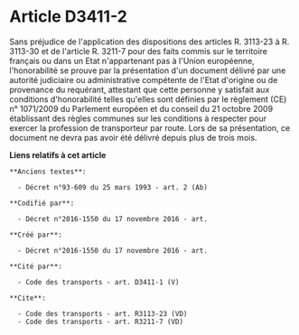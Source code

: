 # Article D3411-2

Sans préjudice de l'application des dispositions des articles R. 3113-23 à R. 3113-30 et de l'article R. 3211-7 pour des
faits commis sur le territoire français ou dans un Etat n'appartenant pas à l'Union européenne, l'honorabilité se prouve par
la présentation d'un document délivré par une autorité judiciaire ou administrative compétente de l'Etat d'origine ou de
provenance du requérant, attestant que cette personne y satisfait aux conditions d'honorabilité telles qu'elles sont définies
par le règlement (CE) n° 1071/2009 du Parlement européen et du conseil du 21 octobre 2009 établissant des règles communes sur
les conditions à respecter pour exercer la profession de transporteur par route. Lors de sa présentation, ce document ne
devra pas avoir été délivré depuis plus de trois mois.

**Liens relatifs à cet article**

	**Anciens textes**:

	  - Décret n°93-609 du 25 mars 1993 - art. 2 (Ab)

	**Codifié par**:

	  - Décret n°2016-1550 du 17 novembre 2016 - art.

	**Créé par**:

	  - Décret n°2016-1550 du 17 novembre 2016 - art.

	**Cité par**:

	  - Code des transports - art. D3411-1 (V)

	**Cite**:

	  - Code des transports - art. R3113-23 (VD)
	  - Code des transports - art. R3211-7 (VD)
